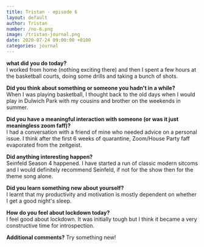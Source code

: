 ```yaml
---
title: Tristan - episode 6
layout: default
author: Tristan
number: /no-6.png
image: /tristan-journal.png
date: 2020-07-24 09:00:00 +0100
categories: journal
---
```


**what did you do today?**
<br>
I worked from home (nothing exciting there) and then I spent a few hours at the basketball courts, doing some drills and taking a bunch of shots.

**Did you think about something or someone you hadn't in a while?**
<br>
When I was playing basketball, I thought back to the old days when I would play in Dulwich Park with my cousins and brother on the weekends in summer.

**Did you have a meaningful interaction with someone (or was it just meaningless zoom faff)?**
<br>
I had a conversation with a friend of mine who needed advice on a personal issue. I think after the first 6 weeks of quarantine, Zoom/House Party faff evaporated from the zeitgeist.

**Did anything interesting happen?**
<br>
Seinfeld Season 4 happened. I have started a run of classic modern sitcoms and I would definitely recommend Seinfeld, if not for the show then for the theme song alone.

**Did you learn something new about yourself?**
<br>
I learnt that my productivity and motivation is mostly dependent on whether I get a good night's sleep.

**How do you feel about lockdown today?**
<br>
I feel good about lockdown. It was initially tough but I think it became a very constructive time for introspection.

**Additional comments?**
Try something new!
